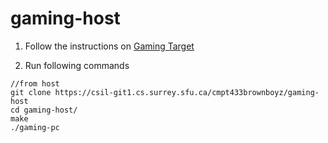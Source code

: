 # gaming-host


 1. Follow the instructions on [Gaming Target](https://csil-git1.cs.surrey.sfu.ca/cmpt433brownboyz/gaming-target)

 1. Run following commands
```shell
//from host
git clone https://csil-git1.cs.surrey.sfu.ca/cmpt433brownboyz/gaming-host
cd gaming-host/
make
./gaming-pc
```
